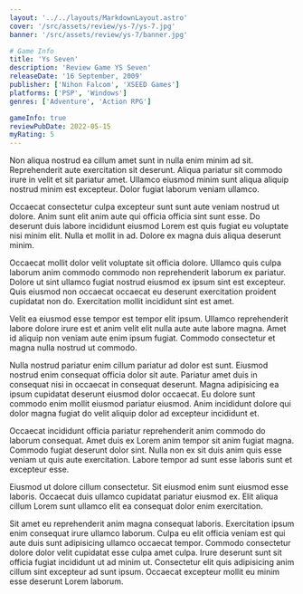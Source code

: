 ```yaml
---
layout: '../../layouts/MarkdownLayout.astro'
cover: '/src/assets/review/ys-7/ys-7.jpg'
banner: '/src/assets/review/ys-7/banner.jpg'

# Game Info
title: 'Ys Seven'
description: 'Review Game YS Seven'
releaseDate: '16 September, 2009'
publisher: ['Nihon Falcom', 'XSEED Games']
platforms: ['PSP', 'Windows']
genres: ['Adventure', 'Action RPG']

gameInfo: true
reviewPubDate: 2022-05-15
myRating: 5
---
```


Non aliqua nostrud ea cillum amet sunt in nulla enim minim ad sit. Reprehenderit aute exercitation sit deserunt. Aliqua pariatur sit commodo irure in velit et sit pariatur amet. Ullamco eiusmod minim sunt aliqua aliquip nostrud minim est excepteur. Dolor fugiat laborum veniam ullamco.

Occaecat consectetur culpa excepteur sunt sunt aute veniam nostrud ut dolore. Anim sunt elit anim aute qui officia officia sint sunt esse. Do deserunt duis labore incididunt eiusmod Lorem est quis fugiat eu voluptate nisi minim elit. Nulla et mollit in ad. Dolore ex magna duis aliqua deserunt minim.

Occaecat mollit dolor velit voluptate sit officia dolore. Ullamco quis culpa laborum anim commodo commodo non reprehenderit laborum ex pariatur. Dolore ut sint ullamco fugiat nostrud eiusmod ex ipsum sint est excepteur. Quis eiusmod non occaecat occaecat eu deserunt exercitation proident cupidatat non do. Exercitation mollit incididunt sint est amet.

Velit ea eiusmod esse tempor est tempor elit ipsum. Ullamco reprehenderit labore dolore irure est et anim velit elit nulla aute aute labore magna. Amet id aliquip non veniam aute enim ipsum fugiat. Commodo consectetur et magna nulla nostrud ut commodo.

Nulla nostrud pariatur enim cillum pariatur ad dolor est sunt. Eiusmod nostrud enim consequat officia dolor sit aute. Pariatur amet duis in consequat nisi in occaecat in consequat deserunt. Magna adipisicing ea ipsum cupidatat deserunt eiusmod dolor occaecat. Eu dolore sunt commodo enim mollit eiusmod pariatur eiusmod. Anim incididunt dolore qui dolor magna fugiat do velit aliquip dolor ad excepteur incididunt et.

Occaecat incididunt officia pariatur reprehenderit anim commodo do laborum consequat. Amet duis ex Lorem anim tempor sit anim fugiat magna. Commodo fugiat deserunt dolor sint. Nulla non ex sit duis anim quis esse veniam ut quis aute exercitation. Labore tempor ad sunt esse laboris sunt et excepteur esse.

Eiusmod ut dolore cillum consectetur. Sit eiusmod enim sunt eiusmod esse laboris. Occaecat duis ullamco cupidatat pariatur eiusmod ex. Elit aliqua cillum Lorem sunt ullamco elit ea consequat dolor enim exercitation.

Sit amet eu reprehenderit anim magna consequat laboris. Exercitation ipsum enim consequat irure ullamco laborum. Culpa eu elit officia veniam est qui aute duis sunt adipisicing ullamco occaecat tempor. Commodo consectetur dolore dolor velit cupidatat esse culpa amet culpa. Irure deserunt sunt sit officia fugiat incididunt ut ad minim ut. Consectetur elit quis adipisicing anim cillum sint excepteur ad sunt ipsum. Occaecat excepteur mollit eu minim esse deserunt Lorem laborum.
